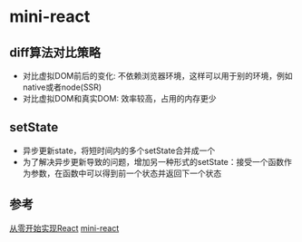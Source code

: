 # mini-react

## diff算法对比策略

- 对比虚拟DOM前后的变化: 不依赖浏览器环境，这样可以用于别的环境，例如native或者node(SSR)
- 对比虚拟DOM和真实DOM: 效率较高，占用的内存更少

## setState

- 异步更新state，将短时间内的多个setState合并成一个
- 为了解决异步更新导致的问题，增加另一种形式的setState：接受一个函数作为参数，在函数中可以得到前一个状态并返回下一个状态

## 参考

[从零开始实现React](https://github.com/hujiulong/blog)
[mini-react](https://github.com/JinJieTan/mini-react/tree/hooks)
